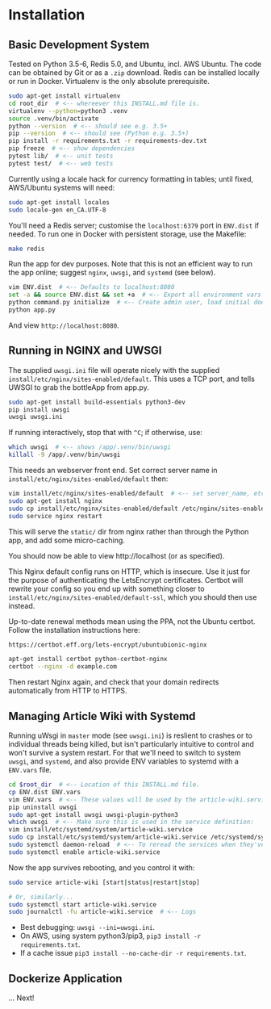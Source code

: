 # Installation

## Basic Development System

Tested on Python 3.5-6, Redis 5.0, and Ubuntu, incl. AWS Ubuntu. The code can
be obtained by Git or as a `.zip` download. Redis can be installed locally or
run in Docker.  Virtualenv is the only absolute prerequisite.

```bash
sudo apt-get install virtualenv
cd root_dir  # <-- whereever this INSTALL.md file is.
virtualenv --python=python3 .venv
source .venv/bin/activate
python --version  # <-- should see e.g. 3.5+
pip --version  # <-- should see (Python e.g. 3.5+)
pip install -r requirements.txt -r requirements-dev.txt
pip freeze  # <-- show dependencies
pytest lib/  # <-- unit tests
pytest test/  # <-- web tests
```

Currently using a locale hack for currency formatting in tables; until fixed,
AWS/Ubuntu systems will need:

```bash
sudo apt-get install locales
sudo locale-gen en_CA.UTF-8
```

You'll need a Redis server; customise the `localhost:6379` port in `ENV.dist`
if needed. To run one in Docker with persistent storage, use the Makefile: 

```bash
make redis
```

Run the app for dev purposes. Note that this is not an efficient way to run the
app online; suggest `nginx`, `uwsgi`, and `systemd` (see below).

```bash
vim ENV.dist  # <-- Defaults to localhost:8080
set -a && source ENV.dist && set +a  # <-- Export all environment vars
python command.py initialize  # <-- Create admin user, load initial docs
python app.py
```

And view `http://localhost:8080`.


## Running in NGINX and UWSGI

The supplied `uwsgi.ini` file will operate nicely with the supplied
`install/etc/nginx/sites-enabled/default`. This uses a TCP port, and tells
UWSGI to grab the bottleApp from app.py.

```bash
sudo apt-get install build-essentials python3-dev
pip install uwsgi
uwsgi uwsgi.ini
```

If running interactively, stop that with `^C`; if otherwise, use:

```bash
which uwsgi  # <-- shows /app/.venv/bin/uwsgi
killall -9 /app/.venv/bin/uwsgi
```

This needs an webserver front end. Set correct server name in
`install/etc/nginx/sites-enabled/default` then:

```bash
vim install/etc/nginx/sites-enabled/default  # <-- set server_name, etc
sudo apt-get install nginx
sudo cp install/etc/nginx/sites-enabled/default /etc/nginx/sites-enabled/default
sudo service nginx restart
```

This will serve the `static/` dir from nginx rather than through the Python app,
and add some micro-caching.

You should now be able to view http://localhost (or as specified).

This Nginx default config runs on HTTP, which is insecure. Use it just for the
purpose of authenticating the LetsEncrypt certificates. Certbot will rewrite
your config so you end up with something closer to
`install/etc/nginx/sites-enabled/default-ssl`, which you should then use
instead.

Up-to-date renewal methods mean using the PPA, not the Ubuntu certbot. Follow
the installation instructions here:

```bash
https://certbot.eff.org/lets-encrypt/ubuntubionic-nginx
```

```bash
apt-get install certbot python-certbot-nginx
certbot --nginx -d example.com
```

Then restart Nginx again, and check that your domain redirects automatically
from HTTP to HTTPS.


## Managing Article Wiki with Systemd

Running uWsgi in `master` mode (see `uwsgi.ini`) is reslient to crashes or to
individual threads being killed, but isn't particularly intuitive to control 
and won't survive a system restart. For that we'll need to switch to system 
`uwsgi`, and `systemd`, and also provide ENV variables to systemd with a 
`ENV.vars` file.

```bash
cd $root_dir  # <-- Location of this INSTALL.md file.
cp ENV.dist ENV.vars
vim ENV.vars  # <-- These values will be used by the article-wiki.service
pip uninstall uwsgi
sudo apt-get install uwsgi uwsgi-plugin-python3
which uwsgi  # <-- Make sure this is used in the service definition:
vim install/etc/systemd/system/article-wiki.service
sudo cp install/etc/systemd/system/article-wiki.service /etc/systemd/system/article-wiki.service
sudo systemctl daemon-reload  # <-- To reread the services when they've changed
sudo systemctl enable article-wiki.service
```

Now the app survives rebooting, and you control it with:

```bash
sudo service article-wiki [start|status|restart|stop]

# Or, similarly...
sudo systemctl start article-wiki.service
sudo journalctl -fu article-wiki.service  # <-- Logs
```

* Best debugging: `uwsgi --ini=uwsgi.ini`.
* On AWS, using system python3/pip3, `pip3 install -r requirements.txt`.
* If a cache issue `pip3 install --no-cache-dir -r requirements.txt`.

## Dockerize Application

... Next!
